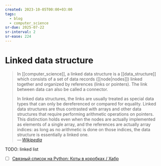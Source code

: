 ```yaml
---
created: 2023-10-05T00:00+03:00
tags:
  - blog
  - computer_science
sr-due: 2025-07-22
sr-interval: 2
sr-ease: 224
---
```


# Linked data structure

> In [[computer_science]], a linked data structure is a [[data_structure]] which consists of a set of data records ([[node|nodes]]) linked together and organized by references (links or pointers). The link between data can also be called a connector.
>
> In linked data structures, the links are usually treated as special data types that can only be dereferenced or compared for equality. Linked data structures are thus contrasted with arrays and other data structures that require performing arithmetic operations on pointers. This distinction holds even when the nodes are actually implemented as elements of a single array, and the references are actually array indices: as long as no arithmetic is done on those indices, the data structure is essentially a linked one.\
> — <cite>[Wikipedia](https://en.wikipedia.org/wiki/Linked_data_structure)</cite>

TODO: linked list

- [ ] [Связный список на Python: Коты в коробках / Хабр](https://habr.com/ru/companies/otus/articles/470828/)
